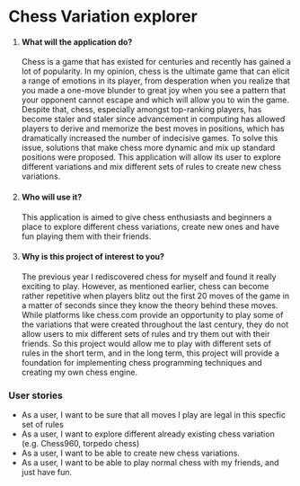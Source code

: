 <h1>Chess Variation explorer</h1>
<ol>
<li><h4>What will the application do? </h4>
<p>Chess is a game that has existed for centuries and recently has gained a lot of popularity. In my opinion, chess is the ultimate game that can elicit a range of emotions in its player, from desperation when you realize that you made a one-move blunder to great joy when you see a pattern that your opponent cannot escape and which will allow you to win the game. Despite that, chess, especially amongst top-ranking players, has become staler and staler since advancement in computing has allowed players to derive and memorize the best moves in positions, which has dramatically increased the number of indecisive games. To solve this issue, solutions that make chess more dynamic and mix up standard positions were proposed. This application will allow its user to explore different variations and mix different sets of rules to create new chess variations.</p></li>
<li><h4>Who will use it? </h4>
<p>This application is aimed to give chess enthusiasts and beginners a place to explore different chess variations, create new ones and have fun playing them with their friends.</p></li>
<li><h4>Why is this project of interest to you? </h4>
<p>The previous year I rediscovered chess for myself and found it really exciting to play. However, as mentioned earlier, chess can become rather repetitive when players blitz out the first 20 moves of the game in a matter of seconds since they know the theory behind these moves. While platforms like chess.com provide an opportunity to play some of the variations that were created throughout the last century, they do not allow users to mix different sets of rules and try them out with their friends. So this project would allow me to play with different sets of rules in the short term, and in the long term, this project will provide a foundation for implementing chess programming techniques and creating my own chess engine.</p></li>
</ol>

<h3>User stories</h3>
<ul>
<li>As a user, I want to be sure that all moves I play are legal in this specfic set of rules</li>
<li>As a user, I want to explore different already existing chess variation (e.g. Chess960, torpedo chess)</li>
<li>As a user, I want to be able to create new chess variations.</li>
<li>As a user, I want to be able to play normal chess with my friends, and just have fun.</li>
</ul>
